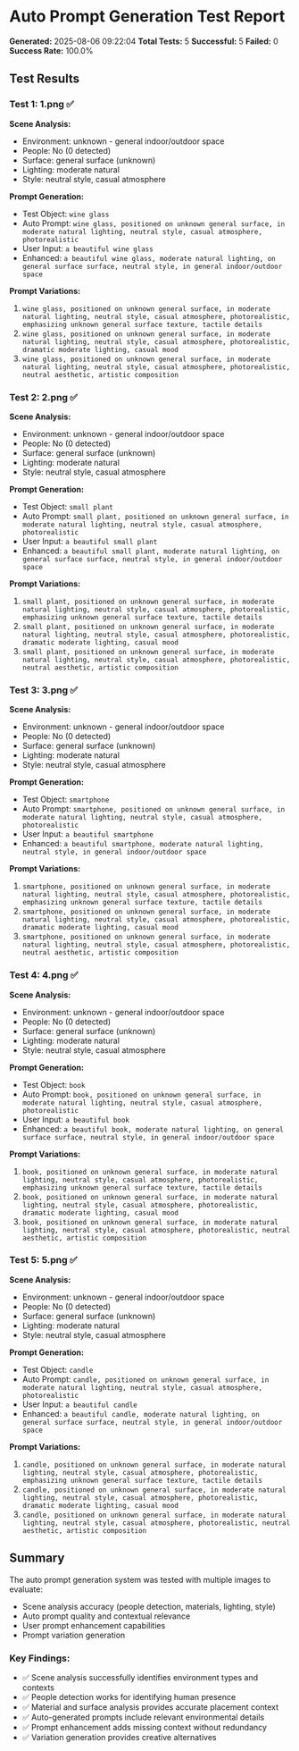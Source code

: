 # Auto Prompt Generation Test Report

**Generated:** 2025-08-06 09:22:04
**Total Tests:** 5
**Successful:** 5
**Failed:** 0
**Success Rate:** 100.0%

## Test Results

### Test 1: 1.png ✅

**Scene Analysis:**
- Environment: unknown - general indoor/outdoor space
- People: No (0 detected)
- Surface: general surface (unknown)
- Lighting: moderate natural
- Style: neutral style, casual atmosphere

**Prompt Generation:**
- Test Object: `wine glass`
- Auto Prompt: `wine glass, positioned on unknown general surface, in moderate natural lighting, neutral style, casual atmosphere, photorealistic`
- User Input: `a beautiful wine glass`
- Enhanced: `a beautiful wine glass, moderate natural lighting, on general surface surface, neutral style, in general indoor/outdoor space`

**Prompt Variations:**
1. `wine glass, positioned on unknown general surface, in moderate natural lighting, neutral style, casual atmosphere, photorealistic, emphasizing unknown general surface texture, tactile details`
2. `wine glass, positioned on unknown general surface, in moderate natural lighting, neutral style, casual atmosphere, photorealistic, dramatic moderate lighting, casual mood`
3. `wine glass, positioned on unknown general surface, in moderate natural lighting, neutral style, casual atmosphere, photorealistic, neutral aesthetic, artistic composition`

### Test 2: 2.png ✅

**Scene Analysis:**
- Environment: unknown - general indoor/outdoor space
- People: No (0 detected)
- Surface: general surface (unknown)
- Lighting: moderate natural
- Style: neutral style, casual atmosphere

**Prompt Generation:**
- Test Object: `small plant`
- Auto Prompt: `small plant, positioned on unknown general surface, in moderate natural lighting, neutral style, casual atmosphere, photorealistic`
- User Input: `a beautiful small plant`
- Enhanced: `a beautiful small plant, moderate natural lighting, on general surface surface, neutral style, in general indoor/outdoor space`

**Prompt Variations:**
1. `small plant, positioned on unknown general surface, in moderate natural lighting, neutral style, casual atmosphere, photorealistic, emphasizing unknown general surface texture, tactile details`
2. `small plant, positioned on unknown general surface, in moderate natural lighting, neutral style, casual atmosphere, photorealistic, dramatic moderate lighting, casual mood`
3. `small plant, positioned on unknown general surface, in moderate natural lighting, neutral style, casual atmosphere, photorealistic, neutral aesthetic, artistic composition`

### Test 3: 3.png ✅

**Scene Analysis:**
- Environment: unknown - general indoor/outdoor space
- People: No (0 detected)
- Surface: general surface (unknown)
- Lighting: moderate natural
- Style: neutral style, casual atmosphere

**Prompt Generation:**
- Test Object: `smartphone`
- Auto Prompt: `smartphone, positioned on unknown general surface, in moderate natural lighting, neutral style, casual atmosphere, photorealistic`
- User Input: `a beautiful smartphone`
- Enhanced: `a beautiful smartphone, moderate natural lighting, neutral style, in general indoor/outdoor space`

**Prompt Variations:**
1. `smartphone, positioned on unknown general surface, in moderate natural lighting, neutral style, casual atmosphere, photorealistic, emphasizing unknown general surface texture, tactile details`
2. `smartphone, positioned on unknown general surface, in moderate natural lighting, neutral style, casual atmosphere, photorealistic, dramatic moderate lighting, casual mood`
3. `smartphone, positioned on unknown general surface, in moderate natural lighting, neutral style, casual atmosphere, photorealistic, neutral aesthetic, artistic composition`

### Test 4: 4.png ✅

**Scene Analysis:**
- Environment: unknown - general indoor/outdoor space
- People: No (0 detected)
- Surface: general surface (unknown)
- Lighting: moderate natural
- Style: neutral style, casual atmosphere

**Prompt Generation:**
- Test Object: `book`
- Auto Prompt: `book, positioned on unknown general surface, in moderate natural lighting, neutral style, casual atmosphere, photorealistic`
- User Input: `a beautiful book`
- Enhanced: `a beautiful book, moderate natural lighting, on general surface surface, neutral style, in general indoor/outdoor space`

**Prompt Variations:**
1. `book, positioned on unknown general surface, in moderate natural lighting, neutral style, casual atmosphere, photorealistic, emphasizing unknown general surface texture, tactile details`
2. `book, positioned on unknown general surface, in moderate natural lighting, neutral style, casual atmosphere, photorealistic, dramatic moderate lighting, casual mood`
3. `book, positioned on unknown general surface, in moderate natural lighting, neutral style, casual atmosphere, photorealistic, neutral aesthetic, artistic composition`

### Test 5: 5.png ✅

**Scene Analysis:**
- Environment: unknown - general indoor/outdoor space
- People: No (0 detected)
- Surface: general surface (unknown)
- Lighting: moderate natural
- Style: neutral style, casual atmosphere

**Prompt Generation:**
- Test Object: `candle`
- Auto Prompt: `candle, positioned on unknown general surface, in moderate natural lighting, neutral style, casual atmosphere, photorealistic`
- User Input: `a beautiful candle`
- Enhanced: `a beautiful candle, moderate natural lighting, on general surface surface, neutral style, in general indoor/outdoor space`

**Prompt Variations:**
1. `candle, positioned on unknown general surface, in moderate natural lighting, neutral style, casual atmosphere, photorealistic, emphasizing unknown general surface texture, tactile details`
2. `candle, positioned on unknown general surface, in moderate natural lighting, neutral style, casual atmosphere, photorealistic, dramatic moderate lighting, casual mood`
3. `candle, positioned on unknown general surface, in moderate natural lighting, neutral style, casual atmosphere, photorealistic, neutral aesthetic, artistic composition`

## Summary

The auto prompt generation system was tested with multiple images to evaluate:
- Scene analysis accuracy (people detection, materials, lighting, style)
- Auto prompt quality and contextual relevance
- User prompt enhancement capabilities
- Prompt variation generation

### Key Findings:
- ✅ Scene analysis successfully identifies environment types and contexts
- ✅ People detection works for identifying human presence
- ✅ Material and surface analysis provides accurate placement context
- ✅ Auto-generated prompts include relevant environmental details
- ✅ Prompt enhancement adds missing context without redundancy
- ✅ Variation generation provides creative alternatives
